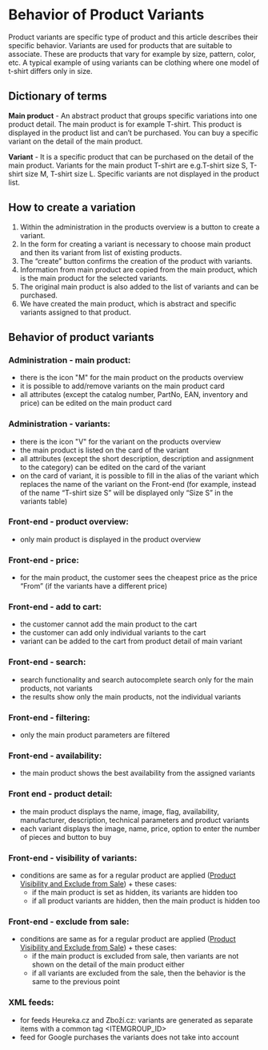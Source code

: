 # Behavior of Product Variants
Product variants are specific type of product and this article describes their specific behavior.
Variants are used for products that are suitable to associate.
These are products that vary for example by size, pattern, color, etc.
A typical example of using variants can be clothing where one model of t-shirt differs only in size.

## Dictionary of terms
**Main product** - An abstract product that groups specific variations into one product detail.
The main product is for example T-shirt. This product is displayed in the product list and can’t be purchased.
You can buy a specific variant on the detail of the main product.

**Variant** - It is a specific product that can be purchased on the detail of the main product.
Variants for the main product T-shirt are e.g.T-shirt size S, T-shirt size M, T-shirt size L.
Specific variants are not displayed in the product list.

## How to create a variation
1. Within the administration in the products overview is a button to create a variant.
2. In the form for creating a variant is necessary to choose main product and then its variant from list of existing products.
3. The “create” button confirms the creation of the product with variants.
4. Information from main product are copied from the main product, which is the main product for the selected variants.
5. The original main product is also added to the list of variants and can be purchased.
6. We have created the main product, which is abstract and specific variants assigned to that product.

## Behavior of product variants

### Administration - main product:
- there is the icon "M" for the main product on the products overview
- it is possible to add/remove variants on the main product card
- all attributes (except the catalog number, PartNo, EAN, inventory and price) can be edited on the main product card

### Administration - variants:
- there is the icon "V" for the variant on the products overview
- the main product is listed on the card of the variant
- all attributes (except the short description, description and assignment to the category) can be edited on the card of the variant
- on the card of variant, it is possible to fill in the alias of the variant which replaces the name of the variant on the Front-end (for example, instead of the name “T-shirt size S” will be displayed only “Size S” in the variants table)

### Front-end - product overview:
- only main product is displayed in the product overview

### Front-end - price:
- for the main product, the customer sees the cheapest price as the price “From” (if the variants have a different price)

### Front-end - add to cart:
- the customer cannot add the main product to the cart
- the customer can add only individual variants to the cart
- variant can be added to the cart from product detail of main variant

### Front-end - search:
- search functionality and search autocomplete search only for the main products, not variants
- the results show only the main products, not the individual variants

### Front-end - filtering:
- only the main product parameters are filtered

### Front-end - availability:
- the main product shows the best availability from the assigned variants

### Front end - product detail:
- the main product displays the name, image, flag, availability, manufacturer, description, technical parameters and product variants
- each variant displays the image, name, price, option to enter the number of pieces and button to buy

### Front-end -  visibility of variants:
- conditions are same as for a regular product are applied ([Product Visibility and Exclude from Sale](./product-visibility-and-exclude-from-sale.md)) + these cases:
    - if the main product is set as hidden, its variants are hidden too
    - if all product variants are hidden, then the main product is hidden too

### Front-end - exclude from sale:
- conditions are same as for a regular product are applied ([Product Visibility and Exclude from Sale](./product-visibility-and-exclude-from-sale.md)) + these cases:
    - if the main product is excluded from sale, then variants are not shown on the detail of the main product either
    - if all variants are excluded from the sale, then the behavior is the same to the previous point

### XML feeds:
- for feeds Heureka.cz and Zboží.cz: variants are generated as separate items with a common tag <ITEMGROUP_ID>
- feed for Google purchases the variants does not take into account
